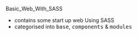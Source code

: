  Basic_Web_With_SASS
- contains some start up web Using SASS
- categorised into <kbd>base</kbd>, <kbd>components</kbd> & <kbd>modules</kbd>
